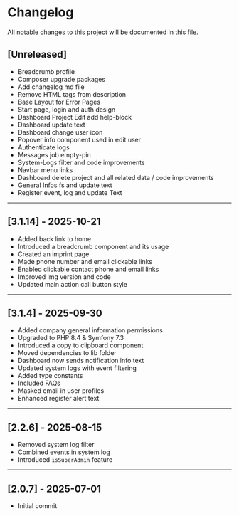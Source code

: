 # Changelog

All notable changes to this project will be documented in this file.

## [Unreleased]
- Breadcrumb profile
- Composer upgrade packages
- Add changelog md file
- Remove HTML tags from description
- Base Layout for Error Pages
- Start page, login and auth design
- Dashboard Project Edit add help-block
- Dashboard update text
- Dashboard change user icon
- Popover info component used in edit user
- Authenticate logs
- Messages job empty-pin
- System-Logs filter and code improvements
- Navbar menu links
- Dashboard delete project and all related data / code improvements
- General Infos fs and update text
- Register event, log and update Text

---

## [3.1.14] - 2025-10-21
- Added back link to home
- Introduced a breadcrumb component and its usage
- Created an imprint page
- Made phone number and email clickable links
- Enabled clickable contact phone and email links
- Improved img version and code
- Updated main action call button style

---

## [3.1.4] - 2025-09-30
- Added company general information permissions
- Upgraded to PHP 8.4 & Symfony 7.3
- Introduced a copy to clipboard component
- Moved dependencies to lib folder
- Dashboard now sends notification info text
- Updated system logs with event filtering
- Added type constants
- Included FAQs
- Masked email in user profiles
- Enhanced register alert text

---

## [2.2.6] - 2025-08-15
- Removed system log filter
- Combined events in system log
- Introduced `isSuperAdmin` feature

---

## [2.0.7] - 2025-07-01
- Initial commit
